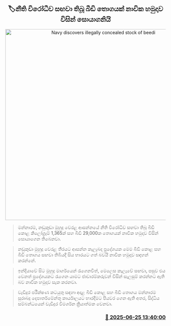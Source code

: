 <p align='center'><b><h2 align='center' title='Navy discovers illegally concealed stock of beedi'>🏷නීති විරෝධීව සඟවා තිබූ බීඩි තොගයක් නාවික හමුදාව විසින් සොයාගනියි</h2></b></p>
<p align='center'><img src='https://helakuru.sgp1.cdn.digitaloceanspaces.com/esana/images/lib/bidi-tty.jpg' width='600' alt='Navy discovers illegally concealed stock of beedi'></p>

> මන්නාරම, නඩුකුඩා මුහුදු වෙරළ ආසන්නයේ නීති විරෝධීව සඟවා තිබූ බීඩි කොළ කිලෝග්‍රෑම් 1,365ක් සහ බීඩි 29,000ක තොගයක් නාවික හමුදාව විසින් සොයාගෙන තිබෙනවා.

> නඩුකුඩා මුහුදු වෙරළ තීරයට ආසන්න කැලෑබද ප්‍රදේශයක මෙම බීඩි කොළ සහ බීඩි තොගය සඟවා තිබියදී සිය භාරයට ගත් බවයි නාවික හමුදාව සඳහන් කරන්නේ.

> ඉන්දියාවේ සිට මුහුදු මාර්ගයෙන් රැගෙනවිත්, මෙලෙස කැලෑවේ සඟවා, පසුව එය වෙනත් ප්‍රදේශයකට රැගෙන යාමට ජාවාරම්කරුවන් විසින් සැලසුම් කරන්නට ඇති බව නාවික හමුදාව සැක කරනවා.

> වැඩිදුර පරීක්ෂණ කටයුතු සඳහා අදාළ බීඩි කොළ සහ බීඩි තොගය මන්නාරම සුරාබදු දෙපාර්තමේන්තු කාර්යාලයට භාරදීමට පියවර ගෙන ඇති අතර, සිද්ධිය සම්බන්ධයෙන් වැඩිදුර විමර්ශන ක්‍රියාත්මක වෙනවා.



<h3 align='right'><a href='https://www.helakuru.lk/esana/p/111331/'>📅 2025-06-25 13:40:00</a></h3>
